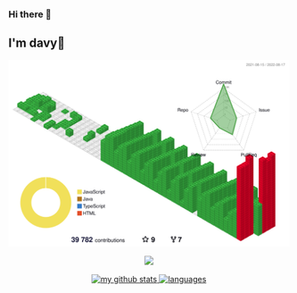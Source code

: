 ### Hi there 👋
## I'm davy👋

![](./profile-3d-contrib/profile-gitblock.svg)

<a href="#">
    <p align="center">
        <img src="https://github-profile-trophy.vercel.app/?username=davych&column=7&theme=onedark"/>
    </p>
</a>
<a align="center" href="#">
    <p align="center">
    <img src="https://github-readme-stats.vercel.app/api?username=davych&show_icons=true&theme=tokyonight" alt="my github stats" width="420"/>&nbsp;<img src="https://github-readme-stats.vercel.app/api/top-langs/?username=davych&layout=compact&theme=tokyonight" alt="languages" height="165">
    </p>
</a>
